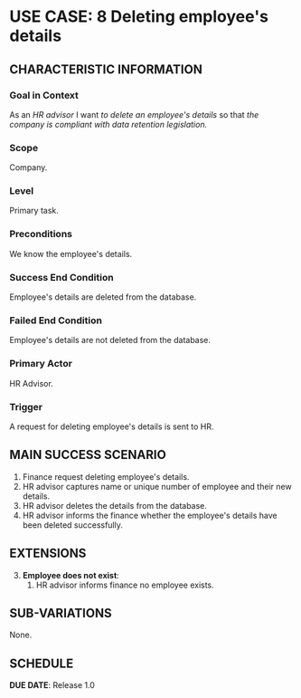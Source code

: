 # USE CASE: 8 Deleting employee's details

## CHARACTERISTIC INFORMATION

### Goal in Context

As an *HR advisor* I want *to delete an employee's details* so that *the company is compliant with data retention legislation.*

### Scope

Company.

### Level

Primary task.

### Preconditions

We know the employee's details.

### Success End Condition

Employee's details are deleted from the database.

### Failed End Condition

Employee's details are not deleted from the database.

### Primary Actor

HR Advisor.

### Trigger

A request for deleting employee's details is sent to HR.

## MAIN SUCCESS SCENARIO

1. Finance request deleting employee's details.
2. HR advisor captures name or unique number of employee and their new details.
3. HR advisor deletes the details from the database.
4. HR advisor informs the finance whether the employee's details have been deleted successfully.

## EXTENSIONS

3. **Employee does not exist**:
   1. HR advisor informs finance no employee exists.

## SUB-VARIATIONS

None.

## SCHEDULE

**DUE DATE**: Release 1.0
